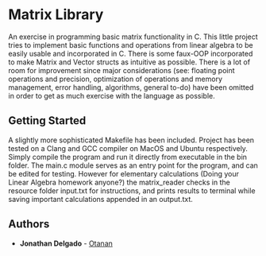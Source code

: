 # Matrix Library

An exercise in programming basic matrix functionality in C. This little project tries to implement basic functions and operations from linear algebra to be easily usable and incorporated in C. There is some faux-OOP incorporated to make Matrix and Vector structs as intuitive as possible. There is a lot of room for improvement since major considerations (see: floating point operations and precision, optimization of operations and memory management, error handling, algorithms, general to-do) have been omitted in order to get as much exercise with the language as possible.


## Getting Started

A slightly more sophisticated Makefile has been included. Project has been tested on a Clang and GCC compiler on MacOS and Ubuntu respectively. Simply compile the program and run it directly from executable in the bin folder. The main.c module serves as an entry point for the program, and can be edited for testing. However for elementary calculations (Doing your Linear Algebra homework anyone?) the matrix_reader checks in the resource folder input.txt for instructions, and prints results to terminal while saving important calculations appended in an output.txt.

## Authors

* **Jonathan Delgado** - [Otanan](https://github.com/Otanan)